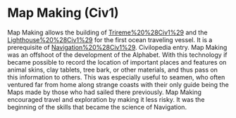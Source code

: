 # Map Making (Civ1)

Map Making allows the building of [Trireme%20%28Civ1%29](triremes) and the [Lighthouse%20%28Civ1%29](Lighthouse) for the first ocean traveling vessel.
It is a prerequisite of [Navigation%20%28Civ1%29](navigation).
Civilopedia entry.
Map Making was an offshoot of the development of the Alphabet. With this technology if became possible to record the location of important places and features on animal skins, clay tablets, tree bark, or other materials, and thus pass on this information to others. This was especially useful to seamen, who often ventured far from home along strange coasts with their only guide being the Maps made by those who had sailed there previously. Map Making encouraged travel and exploration by making it less risky. It was the beginning of the skills that became the science of Navigation.